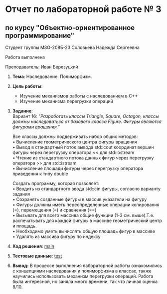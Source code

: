 # Отчет по лабораторной работе № 3
## по курсу "Объектно-ориентированное программирование"

Студент группы М8О-208Б-23 Соловьева Надежда Сергеевна

Работа выполнена 

Преподаватель: Иван Березуцкий

1. **Тема**: Наследование. Полиморфизм.
2. **Цель работы**:
   - Изучение механизмов работы с наследованием в С++  
   - Изучение механизма перегрузки операций  

3. **Задание**:  
   Вариант 16: *"Разработать классы Triangle, Square, Octagon, классы должны наследоваться от базового класса Figure. Фигуры являются фигурами вращения."*
   
   Все классы должны поддерживать набор общих методов:   
   • Вычисление геометрического центра фигуры вращения  
   • Вывод в стандартный поток вывода std::cout координат вершин фигуры через перегрузку оператора << для std::ostream  
   • Чтение из стандартного потока данных фигур через перегрузку оператора >> для std::istream  
   • Вычисление площади фигуры через перегрузку оператора приведения к типу double  

   Создать программу, которая позволяет:  
   • Вводить из стандартного ввода std::cin фигуры, согласно варианту задания  
   • Сохранять созданные фигуры в массив указатели на фигуру  
   • Фигуры должны иметь переопределенные операции копирования (=), перемещения (=) и сравнения (==)  
   • Вызывать для всего массива общие функции (1-3 см. выше).Т.е. распечатывать для каждой фигуры в массиве геометрический центр и площадь.  
   • Необходимо уметь вычислять общую площадь фигур в массиве  
   • Удалять из массива фигуру по индексу  

5. **Код решения**: [main](main.cpp)  
6. **Тестовые данные**: [test](test/tests.cpp)
7. **Вывод:**  В процессе выполнения лабораторной работы ознакомились с концепциями наследования и полиморфизма в классах, также научились использовать механизм перегрузки операций. Работа была интересной, но заняла много времени, так что личная оценка 8/10.

